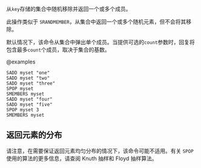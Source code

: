 从`key`存储的集合中随机移除并返回一个或多个成员。

此操作类似于 `SRANDMEMBER`，从集合中返回一个或多个随机元素，但不会将其移除。

默认情况下，该命令从集合中弹出单个成员。当提供可选的`count`参数时，回复将包含最多`count`个成员，取决于集合的基数。

@examples

```cli
SADD myset "one"
SADD myset "two"
SADD myset "three"
SPOP myset
SMEMBERS myset
SADD myset "four"
SADD myset "five"
SPOP myset 3
SMEMBERS myset
```
## 返回元素的分布

请注意，在需要保证返回元素均匀分布的情况下，该命令可能不适用。有关 `SPOP` 使用的算法的更多信息，请查阅 Knuth 抽样和 Floyd 抽样算法。
